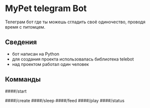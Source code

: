 # MyPet telegram Bot

Телеграм бот где ты можешь сгладить своё одиночество, проводя время с питомцем.

## Сведения
- бот написан на Python
- для создания проекта использовалась библиотека telebot
- над проектом работал один человек

## Комманды

####/start

####/create
####/sleep
####/feed
####/play
####/status
  


